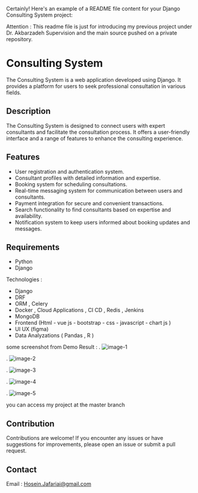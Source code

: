 Certainly! Here's an example of a README file content for your Django Consulting System project:


Attention : This readme file is just for introducing my previous project under Dr. Akbarzadeh Supervision and the main source pushed on a private repository.

# Consulting System

The Consulting System is a web application developed using Django. It provides a platform for users to seek professional consultation in various fields.

## Description

The Consulting System is designed to connect users with expert consultants and facilitate the consultation process. It offers a user-friendly interface and a range of features to enhance the consulting experience.

## Features

- User registration and authentication system.
- Consultant profiles with detailed information and expertise.
- Booking system for scheduling consultations.
- Real-time messaging system for communication between users and consultants.
- Payment integration for secure and convenient transactions.
- Search functionality to find consultants based on expertise and availability.
- Notification system to keep users informed about booking updates and messages.

## Requirements

- Python
- Django

Technologies :
- Django 
- DRF 
- ORM , Celery
- Docker , Cloud Applications , CI CD , Redis , Jenkins 
- MongoDB
- Frontend (Html - vue js - bootstrap - css - javascript - chart js )
- UI UX (figma)
- Data Analyzations ( Pandas , R )
  

some screenshot from Demo Result : 
.
![image-1](https://github.com/MohammadHoseinJafari/ConsultingSystem/assets/69847503/d8a5f789-0a2e-4c46-b16f-6c475a38149e)

.
![image-2](https://github.com/MohammadHoseinJafari/ConsultingSystem/assets/69847503/d27c1ae2-f3e7-4329-ae54-d9ef695e5767)

.
![image-3](https://github.com/MohammadHoseinJafari/ConsultingSystem/assets/69847503/5b4330cc-5203-4d3a-bfa2-f1ba23e99789)

.
![image-4](https://github.com/MohammadHoseinJafari/ConsultingSystem/assets/69847503/906dde6d-f127-4185-b738-dba35970c3db)

.
![image-5](https://github.com/MohammadHoseinJafari/ConsultingSystem/assets/69847503/d6d6f686-c4a7-4180-93e6-0c095d26d427)


you can access my project at the master branch


## Contribution

Contributions are welcome! If you encounter any issues or have suggestions for improvements, please open an issue or submit a pull request.


## Contact

Email : Hosein.Jafariai@gmail.com

